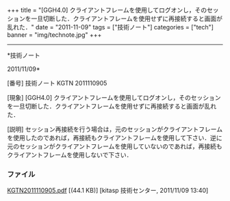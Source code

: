 ﻿+++
title = "[GGH4.0] クライアントフレームを使用してログオンし，そのセッションを一旦切断した．クライアントフレームを使用せずに再接続すると画面が乱れた．"
date = "2011-11-09"
tags = ["技術ノート"]
categories = ["tech"]
banner = "img/technote.jpg"
+++

-----------------------------------------------------------------------------------------------------------------------------

*技術ノート

2011/11/09*


[番号]
技術ノート KGTN 2011110905

[現象]
[GGH4.0]
クライアントフレームを使用してログオンし，そのセッションを一旦切断した．クライアントフレームを使用せずに再接続すると画面が乱れた．

[説明]
セッション再接続を行う場合は，元のセッションがクライアントフレームを使用したのであれば，再接続もクライアントフレームを使用して下さい．逆に元のセッションがクライアントフレームを使用していないのであれば，再接続もクライアントフレームを使用しないで下さい．


### ファイル

 
 


[KGTN2011110905.pdf](http://techreport.kitasp.net/attachments/download/698/KGTN2011110905.pdf)
 [(44.1 KB)] [kitasp 技術センター, 2011/11/09
13:40]


 


 

